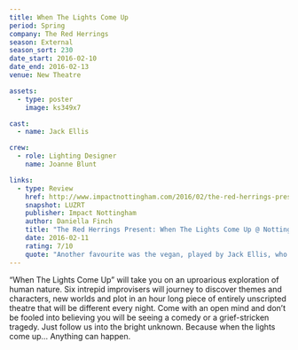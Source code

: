 ```yaml
---
title: When The Lights Come Up
period: Spring
company: The Red Herrings
season: External
season_sort: 230
date_start: 2016-02-10
date_end: 2016-02-13
venue: New Theatre

assets:
  - type: poster
    image: ks349x7

cast:
  - name: Jack Ellis

crew:
  - role: Lighting Designer
    name: Joanne Blunt

links:
  - type: Review
    href: http://www.impactnottingham.com/2016/02/the-red-herrings-present-when-the-lights-come-up-nottingham-new-theatre/
    snapshot: LUZRT
    publisher: Impact Nottingham
    author: Daniella Finch
    title: "The Red Herrings Present: When The Lights Come Up @ Nottingham New Theatre"
    date: 2016-02-11
    rating: 7/10
    quote: "Another favourite was the vegan, played by Jack Ellis, who worked in McDonald’s and couldn’t refrain from throwing Big Macs at the customers in an act of defiance.  "
---
```


“When The Lights Come Up” will take you on an uproarious exploration of human nature. Six intrepid improvisers will journey to discover themes and characters, new worlds and plot in an hour long piece of entirely unscripted theatre that will be different every night. Come with an open mind and don’t be fooled into believing you will be seeing a comedy or a grief-stricken tragedy. Just follow us into the bright unknown. Because when the lights come up… Anything can happen.
